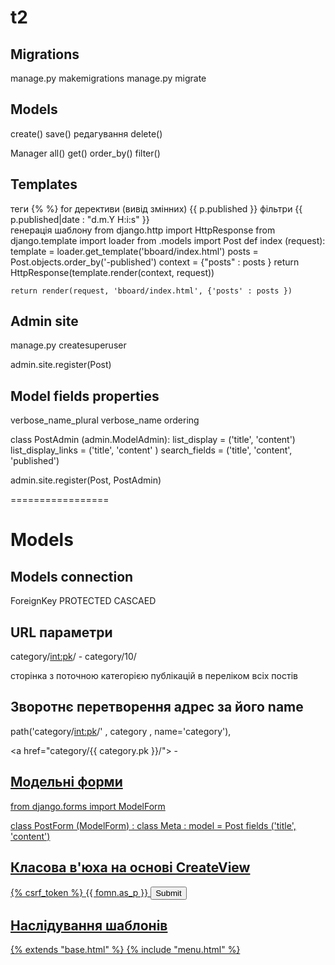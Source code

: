 # t2

## Migrations

manage.py makemigrations
manage.py migrate

## Models

create()
save()
редагування
delete()

Manager
    all()
    get()
    order_by()
    filter()

## Templates

теги
    {% %}
    for
дерективи (вивід змінних)
    {{ p.published }}
фільтри
   {{ p.published|date : "d.m.Y H:i:s" }}  
генерація шаблону
    from django.http import HttpResponse
    from django.template import loader
    from .models import Post
    def index (request):
        template = loader.get_template('bboard/index.html')
        posts = Post.objects.order_by('-published')
        context = {"posts" : posts }
        return HttpResponse(template.render(context, request))
        
    return render(request, 'bboard/index.html', {'posts' : posts })
    
## Admin site

manage.py createsuperuser

admin.site.register(Post)

## Model fields properties

verbose_name_plural
verbose_name
ordering

class PostAdmin (admin.ModelAdmin):
    list_display = ('title', 'content')
    list_display_links = ('title', 'content' )
    search_fields = ('title', 'content', 'published')
    
admin.site.register(Post, PostAdmin)

=================

# Models

## Models connection

ForeignKey
    PROTECTED
    CASCAED
    
## URL параметри

category/<int:pk>/ - category/10/

сторінка з поточною категорією публікацій в переліком всіх постів

## Зворотнє перетворення адрес за його name

path('category/<int:pk>/' , category , name='category'),

<а href="category/{{ category.pk }}/"> - <a href="{% url 'category' category.pk %}">

## Модельні форми

from django.forms import ModelForm

class PostForm (ModelForm) :
    class Meta :
        model = Post
        fields ('title', 'content')
        
## Класова в'юха на основі CreateView

<form method="post">
{% csrf_token %}
{{ fomn.as_p }}
<input type="submit" vаluе="Створити" >
</form>


## Наслідування шаблонів
{% extends "base.html" %}
{% include "menu.html" %}


